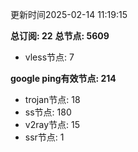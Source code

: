 更新时间2025-02-14 11:19:15

**总订阅: 22**
**总节点: 5609**
- vless节点: 7

**google ping有效节点: 214**
- trojan节点: 18
- ss节点: 180
- v2ray节点: 15
- ssr节点: 1
